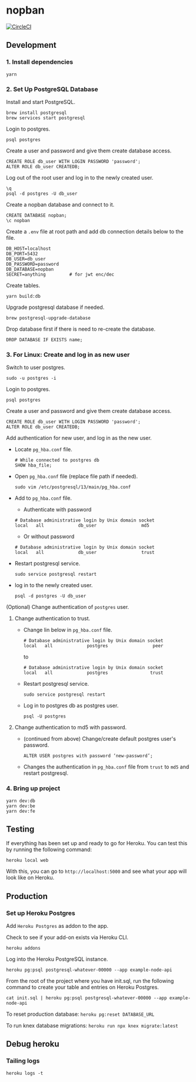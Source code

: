 # nopban

[![CircleCI](https://circleci.com/gh/4wangyu/nopban/tree/master.svg?style=svg)](https://circleci.com/gh/4wangyu/nopban/tree/master)

## Development

### 1. Install dependencies
```
yarn
```

### 2. Set Up PostgreSQL Database

Install and start PostgreSQL.
```
brew install postgresql
brew services start postgresql
```

Login to postgres.
```
psql postgres
```

Create a user and password and give them create database access.
```
CREATE ROLE db_user WITH LOGIN PASSWORD 'password';
ALTER ROLE db_user CREATEDB;
```

Log out of the root user and log in to the newly created user.
```
\q
psql -d postgres -U db_user
```

Create a nopban database and connect to it.
```
CREATE DATABASE nopban;
\c nopban
```

Create a `.env` file at root path and add db connection details below to the file.
```
DB_HOST=localhost
DB_PORT=5432
DB_USER=db_user
DB_PASSWORD=password
DB_DATABASE=nopban
SECRET=anything         # for jwt enc/dec
```

Create tables.
```
yarn build:db
```

Upgrade postgresql database if needed.
```
brew postgresql-upgrade-database
```

Drop database first if there is need to re-create the database.
```
DROP DATABASE IF EXISTS name;
```

### 3. For Linux: Create and log in as new user

Switch to user postgres.
```
sudo -u postgres -i
```

Login to postgres.
```
psql postgres
```

Create a user and password and give them create database access.
```
CREATE ROLE db_user WITH LOGIN PASSWORD 'password';
ALTER ROLE db_user CREATEDB;
```

Add authentication for new user, and log in as the new user.
-  Locate `pg_hba.conf` file.
    ```
    # While connected to postgres db
    SHOW hba_file;
    ```

- Open `pg_hba.conf` file (replace file path if needed).
    ```
    sudo vim /etc/postgresql/13/main/pg_hba.conf
    ```

- Add to `pg_hba.conf` file.
    - Authenticate with password
    ```
    # Database administrative login by Unix domain socket
    local   all             db_user                 md5  
    ```
    - Or without password
    ```
    # Database administrative login by Unix domain socket
    local   all             db_user                 trust  
    ```    

- Restart postgresql service.
    ```
    sudo service postgresql restart
    ```

- log in to the newly created user.
    ```
    psql -d postgres -U db_user
    ```

(Optional) Change authentication of `postgres` user.

1. Change authentication to trust.
    - Change lin below in `pg_hba.conf` file.
        ```
        # Database administrative login by Unix domain socket
        local   all             postgres                 peer
        ```
        to 
        ```
        # Database administrative login by Unix domain socket
        local   all             postgres                trust
        ```
    - Restart postgresql service.
        ```
        sudo service postgresql restart
        ```
    - Log in to postgres db as postgres user.
        ```
        psql -U postgres
        ```

2. Change authentication to md5 with password.
    - (continued from above) Change/create default postgres user's password.
        ```
        ALTER USER postgres with password ‘new-password’;
        ```
    - Changes the authentication in `pg_hba.conf` file from `trust` to `md5` and restart postgresql.

### 4. Bring up project
```
yarn dev:db
yarn dev:be
yarn dev:fe
```


## Testing

If everything has been set up and ready to go for Heroku. You can test this by running the following command:
```
heroku local web
```

With this, you can go to `http://localhost:5000` and see what your app will look like on Heroku.


## Production

### Set up Heroku Postgres

Add `Heroku Postgres` as addon to the app.

Check to see if your add-on exists via Heroku CLI.

`heroku addons`

Log into the Heroku PostgreSQL instance.

`heroku pg:psql postgresql-whatever-00000 --app example-node-api`

From the root of the project where you have init.sql, run the following command to create your table and entries on Heroku Postgres.

`cat init.sql | heroku pg:psql postgresql-whatever-00000 --app example-node-api`

To reset production database:
`heroku pg:reset DATABASE_URL`

To run knex database migrations:
`heroku run npx knex migrate:latest`


## Debug heroku

### Tailing logs

`heroku logs -t`
